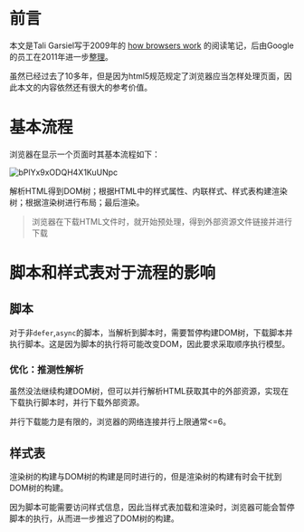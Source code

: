 # 前言
本文是Tali Garsiel写于2009年的 [how browsers work]((http://taligarsiel.com/Projects/howbrowserswork1.htm)) 的阅读笔记，后由Google的员工在2011年进一步[整理](https://web.dev/howbrowserswork/)。

虽然已经过去了10多年，但是因为html5规范规定了浏览器应当怎样处理页面，因此本文的内容依然还有很大的参考价值。

# 基本流程
浏览器在显示一个页面时其基本流程如下：

![bPlYx9xODQH4X1KuUNpc](_images/bPlYx9xODQH4X1KuUNpc.webp)

解析HTML得到DOM树；根据HTML中的样式属性、内联样式、样式表构建渲染树；根据渲染树进行布局；最后渲染。

>浏览器在下载HTML文件时，就开始预处理，得到外部资源文件链接并进行下载

# 脚本和样式表对于流程的影响

## 脚本
对于非`defer`,`async`的脚本，当解析到脚本时，需要暂停构建DOM树，下载脚本并执行脚本。这是因为脚本的执行将可能改变DOM，因此要求采取顺序执行模型。

### 优化：推测性解析
虽然没法继续构建DOM树，但可以并行解析HTML获取其中的外部资源，实现在下载执行脚本时，并行下载外部资源。

并行下载能力是有限的，浏览器的网络连接并行上限通常<=6。

## 样式表
渲染树的构建与DOM树的构建是同时进行的，但是渲染树的构建有时会干扰到DOM树的构建。

因为脚本可能需要访问样式信息，因此当样式表加载和渲染时，浏览器可能会暂停脚本的执行，从而进一步推迟了DOM树的构建。

